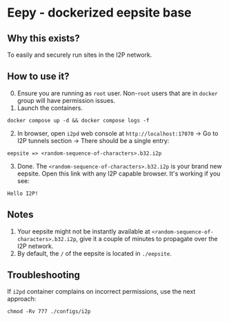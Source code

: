 # Eepy - dockerized eepsite base

## Why this exists?
To easily and securely run sites in the I2P network.

## How to use it?
0. Ensure you are running as `root` user. Non-`root` users that are in `docker` group will have permission issues.
1. Launch the containers.
```
docker compose up -d && docker compose logs -f
```
2. In browser, open `i2pd` web console at `http://localhost:17070` -> Go to I2P tunnels section -> There should be a single entry:
```
eepsite => <random-sequence-of-characters>.b32.i2p
```
3. Done. The `<random-sequence-of-characters>.b32.i2p` is your brand new eepsite. Open this link with any I2P capable browser. It's working if you see:
```
Hello I2P!
```

## Notes
1. Your eepsite might not be instantly available at `<random-sequence-of-characters>.b32.i2p`, give it a couple of minutes to propagate over the I2P network.
2. By default, the `/` of the eepsite is located in `./eepsite`.

## Troubleshooting
If `i2pd` container complains on incorrect permissions, use the next approach:
```
chmod -Rv 777 ./configs/i2p
```
